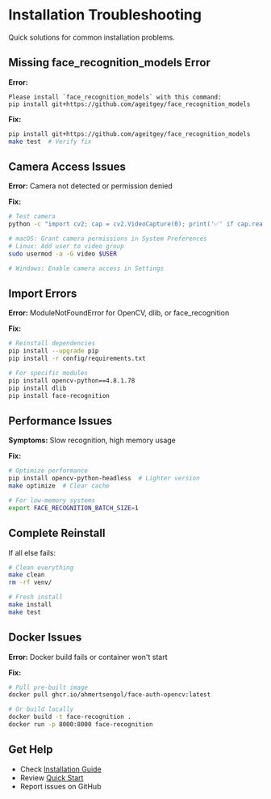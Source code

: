 # Installation Troubleshooting

Quick solutions for common installation problems.

## Missing face_recognition_models Error

**Error:**
```
Please install `face_recognition_models` with this command:
pip install git+https://github.com/ageitgey/face_recognition_models
```

**Fix:**
```bash
pip install git+https://github.com/ageitgey/face_recognition_models
make test  # Verify fix
```

## Camera Access Issues

**Error:** Camera not detected or permission denied

**Fix:**
```bash
# Test camera
python -c "import cv2; cap = cv2.VideoCapture(0); print('✅' if cap.read()[0] else '❌')"

# macOS: Grant camera permissions in System Preferences
# Linux: Add user to video group
sudo usermod -a -G video $USER

# Windows: Enable camera access in Settings
```

## Import Errors

**Error:** ModuleNotFoundError for OpenCV, dlib, or face_recognition

**Fix:**
```bash
# Reinstall dependencies
pip install --upgrade pip
pip install -r config/requirements.txt

# For specific modules
pip install opencv-python==4.8.1.78
pip install dlib
pip install face-recognition
```

## Performance Issues

**Symptoms:** Slow recognition, high memory usage

**Fix:**
```bash
# Optimize performance
pip install opencv-python-headless  # Lighter version
make optimize  # Clear cache

# For low-memory systems
export FACE_RECOGNITION_BATCH_SIZE=1
```

## Complete Reinstall

If all else fails:
```bash
# Clean everything
make clean
rm -rf venv/

# Fresh install
make install
make test
```

## Docker Issues

**Error:** Docker build fails or container won't start

**Fix:**
```bash
# Pull pre-built image
docker pull ghcr.io/ahmertsengol/face-auth-opencv:latest

# Or build locally
docker build -t face-recognition .
docker run -p 8000:8000 face-recognition
```

## Get Help

- Check [Installation Guide](INSTALLATION.md)
- Review [Quick Start](QUICKSTART.md)
- Report issues on GitHub 